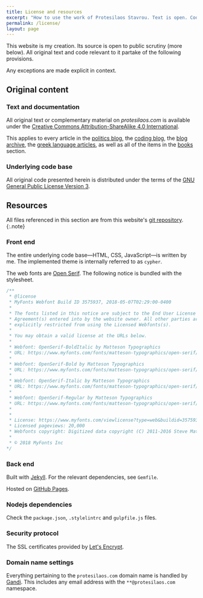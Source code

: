 ```yaml
---
title: License and resources
excerpt: "How to use the work of Protesilaos Stavrou. Text is open. Code is free software."
permalink: /license/
layout: page
---
```

This website is my creation. Its source is open to public scrutiny (more below). All original text and code relevant to it partake of the following provisions.

Any exceptions are made explicit in context.

## Original content

### Text and documentation
All original text or complementary material on *protesilaos.com* is available under the [Creative Commons Attribution-ShareAlike 4.0 International](https://creativecommons.org/licenses/by-sa/4.0/legalcode).

This applies to every article in the [politics blog](/blog/), the [coding blog](/codelog/), the [blog archive](/blog-archive/), the [greek language articles](/greek/), as well as all of the items in the [books](/books/) section.

### Underlying code base

All original code presented herein is distributed under the terms of the [GNU General Public License Version 3](https://www.gnu.org/licenses/gpl-3.0.html).

## Resources

All files referenced in this section are from this website's [git repository](https://github.com/protesilaos/protesilaos.github.io).
{:.note}

### Front end

The entire underlying code base—HTML, CSS, JavaScript—is written by me. The implemented theme is internally referred to as `cypher`.

The web fonts are [Open Serif](https://www.myfonts.com/fonts/matteson-typographics/open-serif/). The following notice is bundled with the stylesheet.

```css
/**
 * @license
 * MyFonts Webfont Build ID 3575937, 2018-05-07T02:29:00-0400
 * 
 * The fonts listed in this notice are subject to the End User License
 * Agreement(s) entered into by the website owner. All other parties are 
 * explicitly restricted from using the Licensed Webfonts(s).
 * 
 * You may obtain a valid license at the URLs below.
 * 
 * Webfont: OpenSerif-BoldItalic by Matteson Typographics
 * URL: https://www.myfonts.com/fonts/matteson-typographics/open-serif/bold-italic/
 * 
 * Webfont: OpenSerif-Bold by Matteson Typographics
 * URL: https://www.myfonts.com/fonts/matteson-typographics/open-serif/bold/
 * 
 * Webfont: OpenSerif-Italic by Matteson Typographics
 * URL: https://www.myfonts.com/fonts/matteson-typographics/open-serif/italic/
 * 
 * Webfont: OpenSerif-Regular by Matteson Typographics
 * URL: https://www.myfonts.com/fonts/matteson-typographics/open-serif/regular/
 * 
 * 
 * License: https://www.myfonts.com/viewlicense?type=web&buildid=3575937
 * Licensed pageviews: 20,000
 * Webfonts copyright: Digitized data copyright (C) 2011-2016 Steve Matteson
 * 
 * © 2018 MyFonts Inc
*/

```

### Back end

Built with [Jekyll](http://jekyllrb.com). For the relevant dependencies, see `Gemfile`.

Hosted on [GitHub Pages](https://pages.github.com/).

### Nodejs dependencies

Check the `package.json`, `.stylelintrc` and `gulpfile.js` files.

### Security protocol

The SSL certificates provided by [Let's Encrypt](https://letsencrypt.org/).

### Domain name settings

Everything pertaining to the `protesilaos.com` domain name is handled by [Gandi](https://gandi.net). This includes any email address with the `**@protesilaos.com` namespace.
